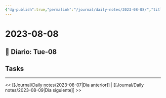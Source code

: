 ```yaml
---
{"dg-publish":true,"permalink":"/journal/daily-notes/2023-08-08/","title":"2023-08-08","tags":["Daily"],"noteIcon":"","created":"2023-08-08T01:38:12.464-05:00","updated":"2023-08-09T00:56:29.104-05:00"}
---
```



# 2023-08-08

## 📅 Diario: Tue-08

## Tasks

- - - 

<< [[Journal/Daily notes/2023-08-07\|Dia anterior]] | [[Journal/Daily notes/2023-08-09\|Dia siguiente]] >>

